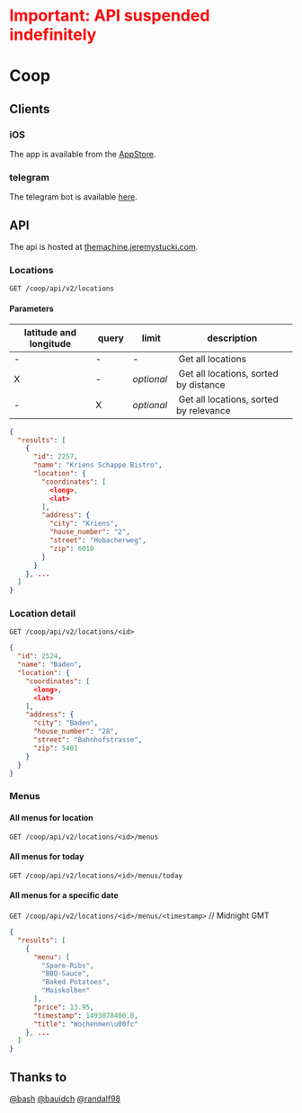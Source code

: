 <h1 style='color:red'>Important: API suspended indefinitely</h1>

# Coop

## Clients

### iOS
The app is available from the [AppStore](https://appsto.re/ch/EAI0cb.i).

### telegram
The telegram bot is available [here](https://telegram.me/CoopMenuBot).

## API
The api is hosted at [themachine.jeremystucki.com](https://themachine.jeremystucki.com).

### Locations
`GET /coop/api/v2/locations`

#### Parameters
latitude and longitude | query | limit | description
--- | --- | --- | ---
-| - | - | Get all locations
X | - | _optional_ | Get all locations, sorted by distance
-| X | _optional_ | Get all locations, sorted by relevance

```json
{
  "results": [
    {
      "id": 2257,
      "name": "Kriens Schappe Bistro",
      "location": {
        "coordinates": [
          <long>,
          <lat>
        ],
        "address": {
          "city": "Kriens",
          "house_number": "2",
          "street": "Hobacherweg",
          "zip": 6010
        }
      }
    }, ...
  ]
}
```

### Location detail
`GET /coop/api/v2/locations/<id>`
```json
{
  "id": 2524,
  "name": "Baden",
  "location": {
    "coordinates": [
      <long>,
      <lat>
    ],
    "address": {
      "city": "Baden",
      "house_number": "28",
      "street": "Bahnhofstrasse",
      "zip": 5401
    }
  }
}
```

### Menus

#### All menus for location
`GET /coop/api/v2/locations/<id>/menus`

#### All menus for today
`GET /coop/api/v2/locations/<id>/menus/today`

#### All menus for a specific date
`GET /coop/api/v2/locations/<id>/menus/<timestamp>` // Midnight GMT

```json
{
  "results": [
    {
      "menu": [
        "Spare-Ribs",
        "BBQ-Sauce",
        "Baked Potatoes",
        "Maiskolben"
      ],
      "price": 13.95,
      "timestamp": 1493078400.0,
      "title": "Wochenmen\u00fc"
    }, ...
  ]
}
```

## Thanks to
[@bash](https://github.com/bash)
[@bauidch](https://github.com/bauidch)
[@randalf98](https://github.com/randalf98)
